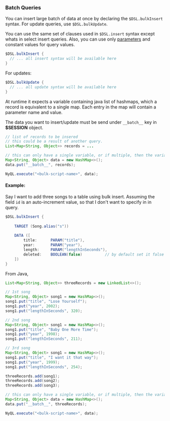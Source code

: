 ### Batch Queries
You can insert large batch of data at once by declaring the `$DSL.bulkInsert` syntax.
For update queries, use `$DSL.bulkUpdate`.

You can use the same set of clauses used in `$DSL.insert` syntax except whats in select insert queries.
Also, you can use only [parameters](docs/parameters.md) and constant values for query values.

```groovy
$DSL.bulkInsert {
  // ... all insert syntax will be available here
}
```

For updates:
```groovy
$DSL.bulkUpdate {
  // ... all update syntax will be available here
}
```

At runtime it expects a variable containing java list of hashmaps, which a record is equivalent to a single map. 
Each entry in the map will contain a parameter name and value.

The data you want to insert/update must be send under `__batch__` key in __$SESSION__ object.


```java
// list of records to be insered
// this could be a result of another query.
List<Map<String, Object>> records = ...

// this can only have a single variable, or if multiple, then the variable name must be equal to ''batch''
Map<String, Object> data = new HashMap<>();
data.put("__batch__", records);

NyQL.execute("<bulk-script-name>", data);
```

#### Example:

Say I want to add three songs to a table using bulk insert. Assuming the field `id` is an auto-increment
value, so that I don't want to specify in in query.

```groovy
$DSL.bulkInsert {
    
    TARGET (Song.alias("s"))
    
    DATA ([
        title:      PARAM("title"),
        year:       PARAM("year"),
        length:     PARAM("lengthInSeconds"),
        deleted:    BOOLEAN(false)          // by default set it false
    ])
}
```

From Java,

```java
List<Map<String, Object>> threeRecords = new LinkedList<>();

// 1st song
Map<String, Object> song1 = new HashMap<>();
song1.put("title", "Lose Yourself");
song1.put("year", 2002);
song1.put("lengthInSeconds", 320);

// 2nd song
Map<String, Object> song1 = new HashMap<>();
song1.put("title", "Baby One More Time");
song1.put("year", 1998);
song1.put("lengthInSeconds", 211);

// 3rd song
Map<String, Object> song1 = new HashMap<>();
song1.put("title", "I want it that way");
song1.put("year", 1999);
song1.put("lengthInSeconds", 254);

threeRecords.add(song1);
threeRecords.add(song2);
threeRecords.add(song3);

// this can only have a single variable, or if multiple, then the variable name must be equal to ''batch''
Map<String, Object> data = new HashMap<>();
data.put("__batch__", threeRecords);

NyQL.execute("<bulk-script-name>", data);
```